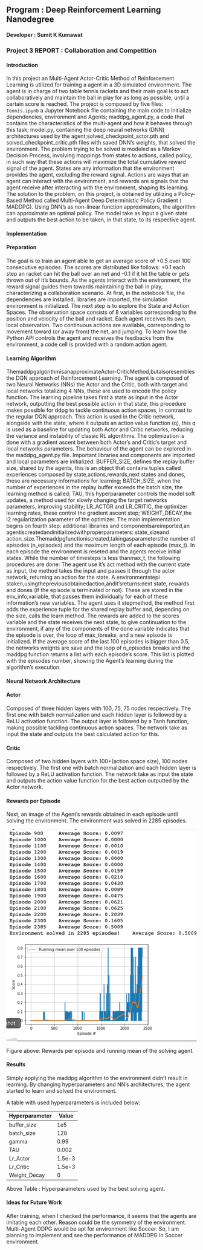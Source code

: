 ## Program : Deep Reinforcement Learning Nanodegree
#### Developer : Sumit K Kumawat

### Project 3 REPORT : Collaboration and Competition

#### Introduction
In this project an Multi-Agent Actor-Critic Method of Reinforcement Learning is utilized for training a agent in a 3D simulated environment. The agent is in charge of two table tennis rackets and their main goal is to act collaboratively and maintain the ball in play for as long as possible, until a certain score is reached.
The project is composed by five files: `Tennis.ipynb` a Jupyter Notebook file containing the main code to initialize dependencies, environment and Agents; ma​ddpg_agent.py​, a code that contains the characteristics of the multi-agent and how it behaves through this task; ​model.py, ​containing the deep neural networks (​DNN​) architectures used by the agent; ​solved_checkpoint_actor.pth ​and solved_checkpoint_critic.pth files with saved ​DNN’s weights, that solved the environment.
The problem trying to be solved is modeled as a Markov Decision Process, involving ​mappings from states to actions, called ​policy, in such way that these actions will maximize the total cumulative reward signal of the agent. States are any information that the environment provides the agent, excluding the reward signal. Actions are ways that an agent can interact with the environment, and rewards are signals that the agent receive after interacting with the environment, shaping Its learning.
The solution to the problem, on this project, is obtained by utilizing a Policy-Based Method called Multi-Agent Deep Deterministic Policy Gradient (​MADDPG)​. Using ​DNN’s ​as non-linear function approximators, the algorithm can approximate an optimal ​policy​. The model take as input a given ​state and outputs the best action to be taken, in that state, to its respective agent.

#### Implementation

#### Preparation
The goal is to train an agent able to get an average score of +0.5 over 100 consecutive episodes. The scores are distributed like follows: +​0.1 ​each step an racket can hit the ball over an net and -0.1 if it hit the table or gets thrown out of it’s bounds​. As the agents interact with the environment, the reward signal guides them towards maintaining the ball in play, characterizing a collaboration scenario.
At first, in the notebook file, the dependencies are installed, libraries are imported, the simulation environment is initialized.
The next step is to explore the State and Action Spaces. ​The observation space consists of 8 variables corresponding to the position and velocity of the ball and racket. Each agent receives its own, local observation. Two continuous actions are available, corresponding to movement toward (or away from) the net, and jumping.
To learn how the Python API controls the agent and receives the feedbacks from the environment, a code cell is provided with a random action agent.

#### Learning Algorithm
The​maddpga​lgorithmisanapproximateActor-CriticMethod,butalsoresembles the DQN approach of Reinforcement Learning. The agent is composed of two Neural Networks (​NNs)​ the Actor and the Critic, both with target and local networks totalizing 4 NNs, ​these are used to encode the ​policy​ function.
The learning pipeline takes first a state as input in the Actor network, outputting the best possible action in that state, this procedure makes possible for ddpg to tackle continuous action spaces, in contrast to the regular DQN approach. This action is used in the Critic network, alongside with the state, where it outputs an action value function (​q​), this ​q is used as a baseline for updating both Actor and Critic networks, reducing the variance and instability of classic RL algorithms. The optimization is done with a gradient ascent between both Actor’s and Critic’s target and local networks parameters.
The behaviour of the agent can be explored in the ​maddpg_agent.py file. Important libraries and components are imported and local parameters are initialized: BUFFER_SIZE, ​defines the replay buffer size, shared by the agents, this is an object that contains tuples called experiences composed by state,actions,rewards,next states and dones, these are necessary informations for learning; ​BATCH_SIZE​, when the number of experiences in the replay buffer exceeds the batch size, the learning method is called; ​TAU,​ this hyperparameter controls the model ​soft updates​, a method used for
slowly changing the target networks parameters, improving stability; ​LR_ACTOR and LR_CRITIC,​ the optimizer learning rates, these control the gradient ascent step; WEIGHT_DECAY,​ the l2 regularization parameter of the optimizer.
The main implementation begins on fourth step: additional libraries and componentsareimported,an​agenti​screatedandinitializedwithproperparameters: state_sizea​nd​action_size.T​he​maddpgfunctioniscreated,takingasparametersthe number of episodes (​n_episodes) ​and the maximum length of each episode (​max_t​).
In each episode the environment is reseted and the agents receive initial states. While the number of timesteps is less than ​max_t, t​he following procedures are done:
The agent use it’s ​act method with the current state as input, the method takes the input and passes it through the actor network, returning an action for the state. A environment​stepi​staken,usingthepreviousobtainedaction,andit’sreturns:next state, rewards and dones (if the episode is terminated or not). These are stored in the env_info,​variable, that passes them individually for each of these information’s new variables. The agent uses it ​step ​method, the method first adds the experience tuple for the shared replay buffer and, depending on the size, calls the ​learn method. The rewards are added to the scores variable and the state receives the next state, to give continuation to the environment, if any of the components of the done variable indicates that the episode is over, the loop of ​max_t​ breaks, and a new episode is initialized.
If the average score of the last 100 episodes is bigger than 0.5, the networks weights are save and the loop of ​n_episodes breaks and the ​maddpg function returns a list with each episode’s score. This list is plotted with the episodes number, showing the Agent’s learning during the algorithm’s execution.

#### Neural Network Architecture 
#### Actor
Composed of three hidden layers with 100, 75, 75 nodes respectively. The first one with batch normalization and each hidden layer is followed by a ReLU activation function. The output layer is followed by a Tanh function, making possible tackling continuous action spaces. The network take as input the state and outputs the best calculated action for this.

#### Critic
Composed of two hidden layers with 100+(action space size), 100 nodes respectively. The first one with batch normalization and each hidden layer is followed by a ReLU activation function. The network take as input the state and outputs the action value function for the best action outputted by the Actor network.

#### Rewards per Episode
Next, an image of the Agent’s rewards obtained in each episode until solving the environment. The environment was solved in 2285 episodes.

![Image](https://github.com/SumitKKumawat/Images/blob/master/Screenshot%202020-06-05%20at%209.18.43%20AM.png)

Figure above: Rewards per episode and running mean of the solving agent.

#### Results
Simply applying the ​maddpg algorithm to the environment didn’t result in learning. By changing hyperparameters and NN’s architectures, the agent started to learn and solved the environment.

A table with used hyperparameters is included below:

| Hyperparameter  |  Value |
|---|---|
| buffer_size |  1e5 |
| batch_size |  128 |
| gamma | 0.99  |
| TAU |  0.002 |
| Lr_Actor | 1.5e-3 |
| Lr_Critic | 1.5e-3  |
| Weight_Decay | 0  |

Above Table : Hyperparameters used by the best solving agent.

#### Ideas for Future Work
After training, when I checked the performance, it seems that the agents are imitating each other. Reason could be the symmetry of the environment. Multi-Agent DDPG would be apt for environment like Soccer. So, I am planning to implement and see the performance of MADDPG in Soccer environment.
